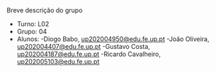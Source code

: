 
Breve descrição do grupo

* Turno: L02
* Grupo: 04
* Alunos:
    -Diogo Babo, up202004950@edu.fe.up.pt
    -João Oliveira, up202004407@edu.fe.up.pt
    -Gustavo Costa, up202004187@edu.fe.up.pt
    -Ricardo Cavalheiro, up202005103@edu.fe.up.pt

